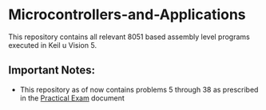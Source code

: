 # Microcontrollers-and-Applications
This repository contains all relevant 8051 based assembly level programs executed in Keil u Vision 5.

Important Notes:
----------------
* This repository as of now contains problems 5 through 38 as prescribed in the [Practical Exam](https://github.com/pronoym99/Microcontrollers-and-Applications/blob/master/Practical%20Exam/Practical%20Exam.pdf) document

